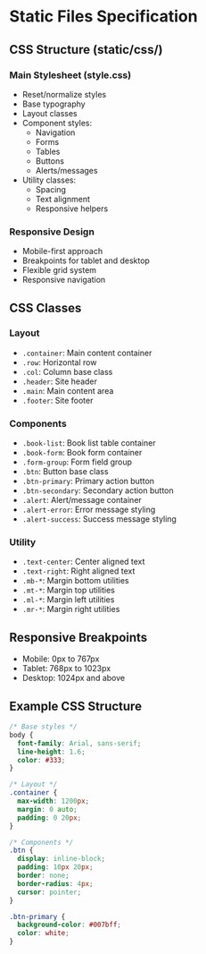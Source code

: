 # Static Files Specification

## CSS Structure (static/css/)

### Main Stylesheet (style.css)
- Reset/normalize styles
- Base typography
- Layout classes
- Component styles:
  - Navigation
  - Forms
  - Tables
  - Buttons
  - Alerts/messages
- Utility classes:
  - Spacing
  - Text alignment
  - Responsive helpers

### Responsive Design
- Mobile-first approach
- Breakpoints for tablet and desktop
- Flexible grid system
- Responsive navigation

## CSS Classes

### Layout
- `.container`: Main content container
- `.row`: Horizontal row
- `.col`: Column base class
- `.header`: Site header
- `.main`: Main content area
- `.footer`: Site footer

### Components
- `.book-list`: Book list table container
- `.book-form`: Book form container
- `.form-group`: Form field group
- `.btn`: Button base class
- `.btn-primary`: Primary action button
- `.btn-secondary`: Secondary action button
- `.alert`: Alert/message container
- `.alert-error`: Error message styling
- `.alert-success`: Success message styling

### Utility
- `.text-center`: Center aligned text
- `.text-right`: Right aligned text
- `.mb-*`: Margin bottom utilities
- `.mt-*`: Margin top utilities
- `.ml-*`: Margin left utilities
- `.mr-*`: Margin right utilities

## Responsive Breakpoints
- Mobile: 0px to 767px
- Tablet: 768px to 1023px
- Desktop: 1024px and above

## Example CSS Structure
```css
/* Base styles */
body {
  font-family: Arial, sans-serif;
  line-height: 1.6;
  color: #333;
}

/* Layout */
.container {
  max-width: 1200px;
  margin: 0 auto;
  padding: 0 20px;
}

/* Components */
.btn {
  display: inline-block;
  padding: 10px 20px;
  border: none;
  border-radius: 4px;
  cursor: pointer;
}

.btn-primary {
  background-color: #007bff;
  color: white;
}